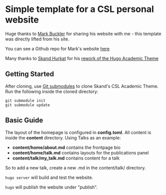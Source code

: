 # Simple template for a CSL personal website

Huge thanks to [Mark Buckler](http://www.markbuckler.com/) for sharing
his website with me - this template was directly lifted from his site.

You can see a Github repo for Mark's website [here](https://github.com/mbuckler/personal-website)

Many thanks to [Skand Hurkat](https://people.ece.cornell.edu/skand/) for his
[rework of the Hugo Academic Theme](https://github.com/skandhurkat/hugo-theme-cornellcsl)

## Getting Started ##

After cloning, use [Git submodules](https://git-scm.com/book/en/v2/Git-Tools-Submodules)
to clone Skand's CSL Academic Theme. Run the following inside the cloned directory:

    git submodule init
    git submodule update

## Basic Guide ##

The layout of the homepage is configured in **config.toml**.
All content is inside the **content** directory. Using Talks as an example:

* **content/home/about.md** contains the frontpage bio
* **content/home/talk.md** contains layouts for the publications panel
* **content/talk/my_talk.md** contains content for a talk

So to add a new talk, create a new .md in the content/talk/ directory.

```hugo server``` will build and test the website.

```hugo``` will publish the website under "publish".
